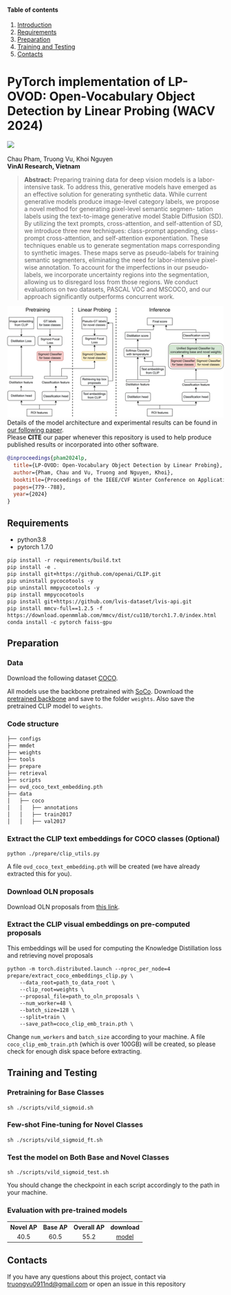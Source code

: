 #### **Table of contents**
1. [Introduction](#pytorch-implementation-of-lp-ovod-open-vocabulary-object-detection-by-linear-probing-wacv-2024)
2. [Requirements](#requirements)
3. [Preparation](#preparation)
4. [Training and Testing](#training-and-testing)
5. [Contacts](#contacts)


# **PyTorch implementation of LP-OVOD: Open-Vocabulary Object Detection by Linear Probing (WACV 2024)**
<a href="https://arxiv.org/abs/2310.17109"><img src="https://img.shields.io/badge/arxiv-2310.17109-red?style=for-the-badge"></a>

Chau Pham, Truong Vu, Khoi Nguyen<br>
**VinAI Research, Vietnam**

> **Abstract:** 
Preparing training data for deep vision models is a labor-intensive task. To address this, generative models have emerged as an effective solution for generating
synthetic data. While current generative models produce image-level category
labels, we propose a novel method for generating pixel-level semantic segmen-
tation labels using the text-to-image generative model Stable Diffusion (SD). By
utilizing the text prompts, cross-attention, and self-attention of SD, we introduce
three new techniques: class-prompt appending, class-prompt cross-attention, and
self-attention exponentiation. These techniques enable us to generate segmentation
maps corresponding to synthetic images. These maps serve as pseudo-labels for
training semantic segmenters, eliminating the need for labor-intensive pixel-wise
annotation. To account for the imperfections in our pseudo-labels, we incorporate
uncertainty regions into the segmentation, allowing us to disregard loss from those
regions. We conduct evaluations on two datasets, PASCAL VOC and MSCOCO,
and our approach significantly outperforms concurrent work.

![teaser.png](./assets/approach_official.png)
Details of the model architecture and experimental results can be found in [our following paper](https://arxiv.org/abs/2310.17109).<br>
Please **CITE** our paper whenever this repository is used to help produce published results or incorporated into other software.
```bibtex
@inproceedings{pham2024lp,
  title={LP-OVOD: Open-Vocabulary Object Detection by Linear Probing},
  author={Pham, Chau and Vu, Truong and Nguyen, Khoi},
  booktitle={Proceedings of the IEEE/CVF Winter Conference on Applications of Computer Vision},
  pages={779--788},
  year={2024}
}
```

## Requirements
+ python3.8
+ pytorch 1.7.0

```
pip install -r requirements/build.txt
pip install -e .
pip install git+https://github.com/openai/CLIP.git
pip uninstall pycocotools -y
pip uninstall mmpycocotools -y
pip install mmpycocotools
pip install git+https://github.com/lvis-dataset/lvis-api.git
pip install mmcv-full==1.2.5 -f https://download.openmmlab.com/mmcv/dist/cu110/torch1.7.0/index.html
conda install -c pytorch faiss-gpu
```

## **Preparation**
### Data
Download the following dataset [COCO](https://cocodataset.org/#home). 

All models use the backbone pretrained with [SoCo](https://github.com/hologerry/SoCo). Download the [pretrained backbone](https://drive.google.com/file/d/1z6Tb2MPFJDv9qpEyn_J0cJcXOguKTiL0/view) and save to the folder `weights`. Also save the pretrained CLIP model to `weights`. 

### Code structure
```
├── configs
├── mmdet
├── weights
├── tools
├── prepare
├── retrieval
├── scripts
├── ovd_coco_text_embedding.pth
├── data
│   ├── coco
│   │   ├── annotations
│   │   ├── train2017
│   │   ├── val2017

```

### Extract the CLIP text embeddings for COCO classes (Optional)
```
python ./prepare/clip_utils.py
```
A file `ovd_coco_text_embedding.pth` will be created (we have already extracted this for you).

### Download OLN proposals
Download OLN proposals from [this link](https://github.com/VinAIResearch/LP-OVOD/releases/download/v1.0/coco_proposals.pkl).

### Extract the CLIP visual embeddings on pre-computed proposals
This embeddings will be used for computing the Knowledge Distillation loss and retrieving novel proposals
```
python -m torch.distributed.launch --nproc_per_node=4 prepare/extract_coco_embeddings_clip.py \
    --data_root=path_to_data_root \
    --clip_root=weights \
    --proposal_file=path_to_oln_proposals \
    --num_worker=48 \
    --batch_size=128 \
    --split=train \
    --save_path=coco_clip_emb_train.pth \
```
Change `num_workers` and `batch_size` according to your machine.
A file `coco_clip_emb_train.pth` (which is over 100GB) will be created, so please check for enough disk space before extracting.

## Training and Testing
### Pretraining for Base Classes
```
sh ./scripts/vild_sigmoid.sh
```

### Few-shot Fine-tuning for Novel Classes
```
sh ./scripts/vild_sigmoid_ft.sh
```

### Test the model on Both Base and Novel Classes
```
sh ./scripts/vild_sigmoid_test.sh
```
You should change the checkpoint in each script accordingly to the path in your machine.
### Evaluation with pre-trained models
<table><tbody>
<!-- START TABLE -->
<!-- TABLE HEADER -->
<th valign="bottom">Novel AP</th>
<th valign="bottom">Base AP</th>
<th valign="bottom">Overall AP</th>
<th valign="bottom">download</th>
<!-- TABLE BODY -->
<!-- ROW: with LSJ -->
 <tr>
<td align="center">40.5</td>
<td align="center">60.5</td>
<td align="center">55.2</td>

<td align="center"><a href="https://github.com/VinAIResearch/LP-OVOD/releases/download/v1.0/vild_sigmoid_ft.pth">model</a></td>
</tr>
</tr>


</tbody></table>

## **Contacts**
If you have any questions about this project, contact via truongvu0911nd@gmail.com or open an issue in this repository
